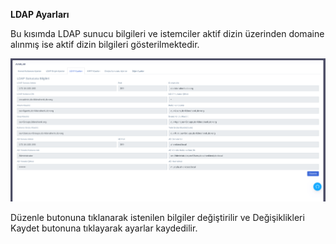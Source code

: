 **LDAP Ayarları**

Bu kısımda LDAP sunucu bilgileri ve istemciler aktif dizin üzerinden domaine alınmış ise aktif dizin bilgileri 
gösterilmektedir.

![Grup Üyeleri](../images/sunucuayarlari/ldapayarlari.png)

Düzenle butonuna tıklanarak istenilen bilgiler değiştirilir ve Değişiklikleri Kaydet butonuna tıklayarak ayarlar 
kaydedilir.